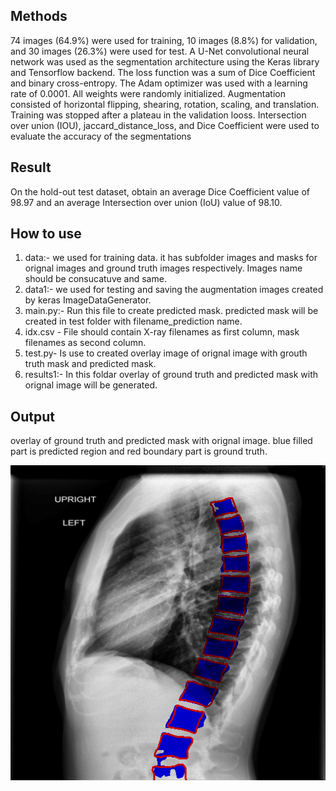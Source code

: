 ## Methods
74 images (64.9%) were used for training, 10 images (8.8%) for validation, and 30 images (26.3%) were used for test.
A U-Net convolutional neural network was used as the segmentation architecture using the Keras library and Tensorflow
backend. The loss function was a sum of Dice Coefficient and binary cross-entropy. The Adam optimizer was used with a
learning rate of 0.0001. All weights were randomly initialized. Augmentation consisted of horizontal flipping, shearing,
rotation, scaling, and translation. Training was stopped after a plateau in the validation looss. Intersection over union (IOU), jaccard_distance_loss, and Dice Coefficient were used to evaluate the accuracy of the segmentations

## Result
On the hold-out test dataset, obtain an average Dice Coefficient value of 98.97 and an average Intersection over union (IoU) value of 98.10.

## How to use
1) data:- we used for training data. it has subfolder images and masks for orignal images and ground truth images respectively. Images name should be consucatuve and same. 
2) data1:- we used for testing and saving the augmentation images created by keras ImageDataGenerator.
3) main.py:- Run this file to create predicted mask. predicted mask will be created in test folder with filename_prediction name.
4) idx.csv - File should contain X-ray filenames as first column, mask filenames as second column. 
5) test.py- Is use to created overlay image of orignal image with grouth truth mask and predicted mask.
6) results1:- In this foldar overlay of ground truth and predicted mask with orignal image will be generated. 

## Output
overlay of ground truth and predicted mask with orignal image. blue filled part is predicted region and red boundary part is ground truth.

![alt text](https://github.com/SanBadhe/RAship/blob/master/Segmentation/results1/19.png)




